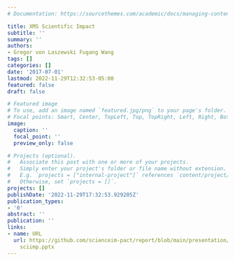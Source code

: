 ```yaml
---
# Documentation: https://sourcethemes.com/academic/docs/managing-content/

title: XMS Scientific Impact
subtitle: ''
summary: ''
authors:
- Gregor von Laszewski Fugang Wang
tags: []
categories: []
date: '2017-07-01'
lastmod: 2022-11-29T12:32:53-05:00
featured: false
draft: false

# Featured image
# To use, add an image named `featured.jpg/png` to your page's folder.
# Focal points: Smart, Center, TopLeft, Top, TopRight, Left, Right, BottomLeft, Bottom, BottomRight.
image:
  caption: ''
  focal_point: ''
  preview_only: false

# Projects (optional).
#   Associate this post with one or more of your projects.
#   Simply enter your project's folder or file name without extension.
#   E.g. `projects = ["internal-project"]` references `content/project/deep-learning/index.md`.
#   Otherwise, set `projects = []`.
projects: []
publishDate: '2022-11-29T17:32:53.929205Z'
publication_types:
- '0'
abstract: ''
publication: ''
links:
- name: URL
  url: https://github.com/scienceim-pact/report/blob/main/presentation/PEARC17 XMS
    sciimp.pptx
---
```

